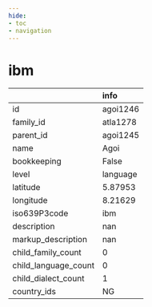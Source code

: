 ```yaml
---
hide:
- toc
- navigation
---
```

# ibm
|                      | info     |
|:---------------------|:---------|
| id                   | agoi1246 |
| family_id            | atla1278 |
| parent_id            | agoi1245 |
| name                 | Agoi     |
| bookkeeping          | False    |
| level                | language |
| latitude             | 5.87953  |
| longitude            | 8.21629  |
| iso639P3code         | ibm      |
| description          | nan      |
| markup_description   | nan      |
| child_family_count   | 0        |
| child_language_count | 0        |
| child_dialect_count  | 1        |
| country_ids          | NG       |
